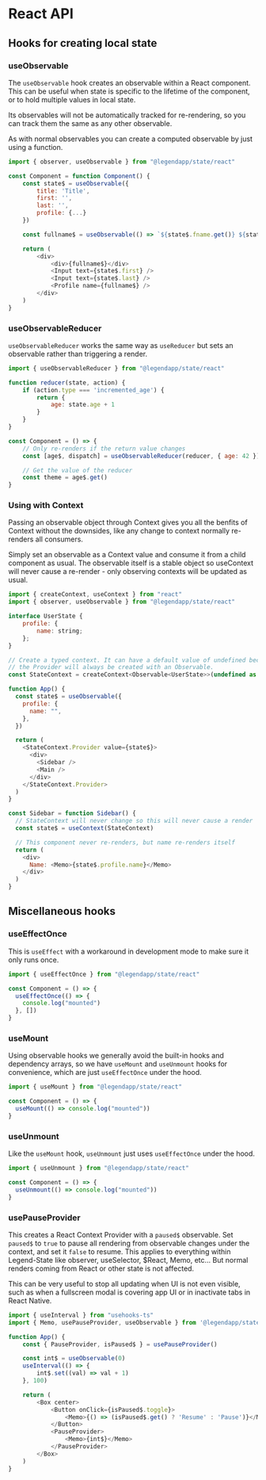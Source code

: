 # React API

## Hooks for creating local state

### useObservable

The `useObservable` hook creates an observable within a React component. This can be useful when state is specific to the lifetime of the component, or to hold multiple values in local state.

Its observables will not be automatically tracked for re-rendering, so you can track them the same as any other observable.

As with normal observables you can create a computed observable by just using a function.

```javascript
import { observer, useObservable } from "@legendapp/state/react"

const Component = function Component() {
    const state$ = useObservable({
        title: 'Title',
        first: '',
        last: '',
        profile: {...}
    })

    const fullname$ = useObservable(() => `${state$.fname.get()} ${state$.lname.get()}`)

    return (
        <div>
            <div>{fullname$}</div>
            <Input text={state$.first} />
            <Input text={state$.last} />
            <Profile name={fullname$} />
        </div>
    )
}
```

### useObservableReducer

`useObservableReducer` works the same way as `useReducer` but sets an observable rather than triggering a render.

```javascript
import { useObservableReducer } from "@legendapp/state/react"

function reducer(state, action) {
    if (action.type === 'incremented_age') {
        return {
            age: state.age + 1
        }
    }
}

const Component = () => {
    // Only re-renders if the return value changes
    const [age$, dispatch] = useObservableReducer(reducer, { age: 42 })

    // Get the value of the reducer
    const theme = age$.get()
}
```

### Using with Context

Passing an observable object through Context gives you all the benfits of Context without the downsides, like any change to context normally re-renders all consumers.

Simply set an observable as a Context value and consume it from a child component as usual. The observable itself is a stable object so useContext will never cause a re-render - only observing contexts will be updated as usual.

```javascript
import { createContext, useContext } from "react"
import { observer, useObservable } from "@legendapp/state/react"

interface UserState {
    profile: {
        name: string;
    };
}

// Create a typed context. It can have a default value of undefined because
// the Provider will always be created with an Observable.
const StateContext = createContext<Observable<UserState>>(undefined as any);

function App() {
  const state$ = useObservable({
    profile: {
      name: "",
    },
  })

  return (
    <StateContext.Provider value={state$}>
      <div>
        <Sidebar />
        <Main />
      </div>
    </StateContext.Provider>
  )
}

const Sidebar = function Sidebar() {
  // StateContext will never change so this will never cause a render
  const state$ = useContext(StateContext)

  // This component never re-renders, but name re-renders itself
  return (
    <div>
      Name: <Memo>{state$.profile.name}</Memo>
    </div>
  )
}
```

## Miscellaneous hooks

### useEffectOnce

This is `useEffect` with a workaround in development mode to make sure it only runs once.

```javascript
import { useEffectOnce } from "@legendapp/state/react"

const Component = () => {
  useEffectOnce(() => {
    console.log("mounted")
  }, [])
}
```

### useMount

Using observable hooks we generally avoid the built-in hooks and dependency arrays, so we have `useMount` and `useUnmount` hooks for convenience, which are just `useEffectOnce` under the hood.

```javascript
import { useMount } from "@legendapp/state/react"

const Component = () => {
  useMount(() => console.log("mounted"))
}
```

### useUnmount

Like the `useMount` hook, `useUnmount` just uses `useEffectOnce` under the hood.

```javascript
import { useUnmount } from "@legendapp/state/react"

const Component = () => {
  useUnmount(() => console.log("mounted"))
}
```

### usePauseProvider

This creates a React Context Provider with a `paused$` observable. Set `paused$` to `true` to pause all rendering from observable changes under the context, and set it `false` to resume. This applies to everything within Legend-State like observer, useSelector, $React, Memo, etc… But normal renders coming from React or other state is not affected.

This can be very useful to stop all updating when UI is not even visible, such as when a fullscreen modal is covering app UI or in inactivate tabs in React Native.

```javascript
import { useInterval } from "usehooks-ts"
import { Memo, usePauseProvider, useObservable } from '@legendapp/state/react'

function App() {
    const { PauseProvider, isPaused$ } = usePauseProvider()

    const int$ = useObservable(0)
    useInterval(() => {
        int$.set((val) => val + 1)
    }, 100)

    return (
        <Box center>
            <Button onClick={isPaused$.toggle}>
                <Memo>{() => (isPaused$.get() ? 'Resume' : 'Pause')}</Memo>
            </Button>
            <PauseProvider>
                <Memo>{int$}</Memo>
            </PauseProvider>
        </Box>
    )
}
```
